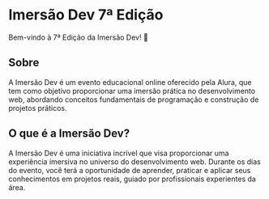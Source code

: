 # Imersão Dev 7ª Edição

Bem-vindo à 7ª Edição da Imersão Dev! 🚀

## Sobre

A Imersão Dev é um evento educacional online oferecido pela Alura, que tem como objetivo proporcionar uma imersão prática no desenvolvimento web, abordando conceitos fundamentais de programação e construção de projetos práticos.

## O que é a Imersão Dev?

A Imersão Dev é uma iniciativa incrível que visa proporcionar uma experiência imersiva no universo do desenvolvimento web. Durante os dias do evento, você terá a oportunidade de aprender, praticar e aplicar seus conhecimentos em projetos reais, guiado por profissionais experientes da área.
